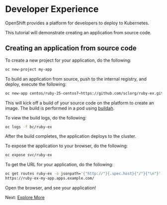 # Developer Experience

OpenShift provides a platform for developers to deploy to Kubernetes.

This tutorial will demonstrate creating an application from source code.

## Creating an application from source code

To create a new project for your application, do the following:

```sh
oc new-project my-app
```

To build an application from source, push to the internal registry, and deploy, execute the following:

```sh
oc new-app centos/ruby-25-centos7~https://github.com/sclorg/ruby-ex.git
```

This will kick off a build of your source code on the platform to create an image.  The build is performed
in a pod using [buildah](https://github.com/containers/buildah).

To view the build logs, do the following:

```sh
oc logs -f bc/ruby-ex
```

After the build completes, the application deploys to the cluster.

To expose the application to your browser, do the following:

```sh
oc expose svc/ruby-ex
```

To get the URL for your application, do the following:

```sh
oc get routes ruby-ex -o jsonpath='{"http://"}{.spec.host}{"/"}{"\n"}' 
https://ruby-ex-my-app.apps.example.com/
```

Open the browser, and see your application!

Next: [Explore More](../03-explore.md)